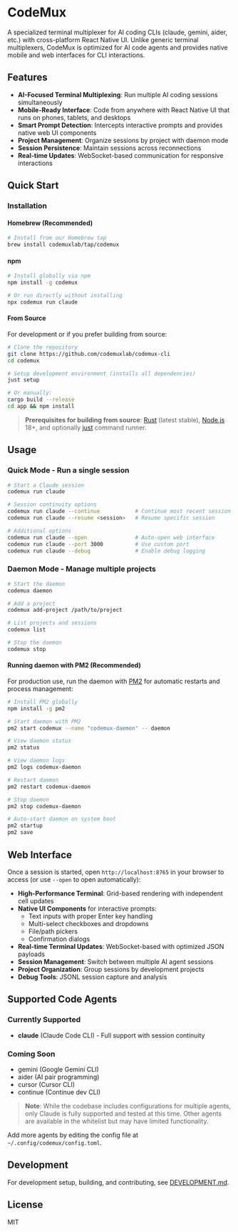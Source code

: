 # CodeMux

A specialized terminal multiplexer for AI coding CLIs (claude, gemini, aider, etc.) with cross-platform React Native UI. Unlike generic terminal multiplexers, CodeMux is optimized for AI code agents and provides native mobile and web interfaces for CLI interactions.

## Features

- **AI-Focused Terminal Multiplexing**: Run multiple AI coding sessions simultaneously
- **Mobile-Ready Interface**: Code from anywhere with React Native UI that runs on phones, tablets, and desktops
- **Smart Prompt Detection**: Intercepts interactive prompts and provides native web UI components
- **Project Management**: Organize sessions by project with daemon mode
- **Session Persistence**: Maintain sessions across reconnections
- **Real-time Updates**: WebSocket-based communication for responsive interactions

## Quick Start

### Installation

#### Homebrew (Recommended)

```bash
# Install from our Homebrew tap
brew install codemuxlab/tap/codemux
```

#### npm

```bash
# Install globally via npm
npm install -g codemux

# Or run directly without installing
npx codemux run claude
```

#### From Source

For development or if you prefer building from source:

```bash
# Clone the repository
git clone https://github.com/codemuxlab/codemux-cli
cd codemux

# Setup development environment (installs all dependencies)
just setup

# Or manually:
cargo build --release
cd app && npm install
```

> **Prerequisites for building from source**: [Rust](https://rustup.rs/) (latest stable), [Node.js](https://nodejs.org/) 18+, and optionally [just](https://github.com/casey/just) command runner.

## Usage

### Quick Mode - Run a single session

```bash
# Start a Claude session
codemux run claude

# Session continuity options
codemux run claude --continue           # Continue most recent session
codemux run claude --resume <session>   # Resume specific session

# Additional options
codemux run claude --open               # Auto-open web interface
codemux run claude --port 3000          # Use custom port
codemux run claude --debug              # Enable debug logging
```

### Daemon Mode - Manage multiple projects

```bash
# Start the daemon
codemux daemon

# Add a project  
codemux add-project /path/to/project

# List projects and sessions
codemux list

# Stop the daemon
codemux stop
```

#### Running daemon with PM2 (Recommended)

For production use, run the daemon with [PM2](https://pm2.keymetrics.io/) for automatic restarts and process management:

```bash
# Install PM2 globally
npm install -g pm2

# Start daemon with PM2
pm2 start codemux --name "codemux-daemon" -- daemon

# View daemon status
pm2 status

# View daemon logs
pm2 logs codemux-daemon

# Restart daemon
pm2 restart codemux-daemon

# Stop daemon
pm2 stop codemux-daemon

# Auto-start daemon on system boot
pm2 startup
pm2 save
```

## Web Interface

Once a session is started, open `http://localhost:8765` in your browser to access (or use `--open` to open automatically):

- **High-Performance Terminal**: Grid-based rendering with independent cell updates
- **Native UI Components** for interactive prompts:
  - Text inputs with proper Enter key handling
  - Multi-select checkboxes and dropdowns
  - File/path pickers
  - Confirmation dialogs
- **Real-time Terminal Updates**: WebSocket-based with optimized JSON payloads
- **Session Management**: Switch between multiple AI agent sessions
- **Project Organization**: Group sessions by development projects
- **Debug Tools**: JSONL session capture and analysis

## Supported Code Agents

### Currently Supported
- **claude** (Claude Code CLI) - Full support with session continuity

### Coming Soon
- gemini (Google Gemini CLI)  
- aider (AI pair programming)
- cursor (Cursor CLI)
- continue (Continue dev CLI)

> **Note**: While the codebase includes configurations for multiple agents, only Claude is fully supported and tested at this time. Other agents are available in the whitelist but may have limited functionality.

Add more agents by editing the config file at `~/.config/codemux/config.toml`.

## Development

For development setup, building, and contributing, see [DEVELOPMENT.md](DEVELOPMENT.md).

## License

MIT